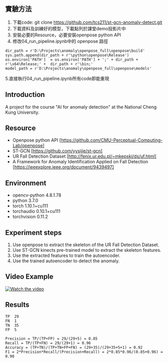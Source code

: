 ## 實驗方法
1. 下載code: git clone https://github.com/tcs211/st-gcn-anomaly-detect.git
2. 下載資料及訓練好的模型，下載點列於課堂demo投影片中
3. 安裝必要的Resource，必要安裝openpose python API
4. 修改04_run_pipeline.ipynb中的 openpose 路徑
```
dir_path = r'D:\Projects\anomaly\openpose_full\openpose\build'
sys.path.append(dir_path + r'\python\openpose\Release')
os.environ['PATH']  = os.environ['PATH'] + ';' + dir_path + r'\x64\Release;' +  dir_path + r'\bin;'
model_path = r'D:\Projects\anomaly\openpose_full\openpose\models'
```
5.直接執行04_run_pipeline.ipynb所有code即能重現


## Introduction

A project for the course "AI for anomaly detection" at the National Cheng Kung University.

## Resource

- Openpose python API [https://github.com/CMU-Perceptual-Computing-Lab/openpose]
- ST-GCN [https://github.com/yysijie/st-gcn]
- UR Fall Detection Dataset [http://fenix.ur.edu.pl/~mkepski/ds/uf.html]
- A Framework for Anomaly Identification Applied on Fall Detection [https://ieeexplore.ieee.org/document/9439497]


## Environment

- opencv-python             4.8.1.78      
- python                    3.7.0          
- torch                     1.10.1+cu111       
- torchaudio                0.10.1+cu111         
- torchvision               0.11.2            

## Experiment steps

1. Use openpose to extract the skeleton of the UR Fall Detection Dataset.
1. Use ST-GCN kinects pre-trained model to extract the skeleton features.
1. Use the extracted features to train the autoencoder.
1. Use the trained autoencoder to detect the anomaly.

## Video Example

[![Watch the video](https://img.youtube.com/vi/-YKewWzZIZY/0.jpg)](https://www.youtube.com/watch?v=-YKewWzZIZY)

## Results
```
TP	29
FN	1
TN	35
FP	5

Precision = TP/(TP+FP) = 29/(29+5) = 0.85
Recall = TP/(TP+FN) = 29/(29+1) = 0.96
Accuracy = (TP+TN)/(TP+TN+FP+FN) = (29+35)/(29+35+5+1) = 0.92
F1 = 2*Precision*Recall/(Precision+Recall) = 2*0.85*0.96/(0.85+0.96) = 0.90
```


